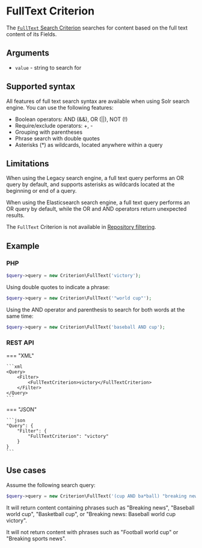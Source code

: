 # FullText Criterion

The [`FullText` Search Criterion](https://github.com/ibexa/core/blob/main/src/contracts/Repository/Values/Content/Query/Criterion/FullText.php)
searches for content based on the full text content of its Fields.

## Arguments

- `value` - string to search for

## Supported syntax

All features of full text search syntax are available when using Solr search engine.
You can use the following features:

- Boolean operators: AND (&&), OR (||), NOT (!)
- Require/exclude operators: +, -
- Grouping with parentheses
- Phrase search with double quotes
- Asterisks (\*) as wildcards, located anywhere within a query

## Limitations

When using the Legacy search engine, a full text query performs an OR query by default, and
supports asterisks as wildcards located at the beginning or end of a query.

When using the Elasticsearch search engine, a full text query performs an OR query by default, while the OR and AND operators return unexpected results.

The `FullText` Criterion is not available in [Repository filtering](search_api.md#repository-filtering).

## Example

### PHP

``` php
$query->query = new Criterion\FullText('victory');
```

Using double quotes to indicate a phrase:

``` php
$query->query = new Criterion\FullText('"world cup"');
```

Using the AND operator and parenthesis to search for both words at the same time:

``` php
$query->query = new Criterion\FullText('baseball AND cup');
```

### REST API

=== "XML"

    ```xml
    <Query>
        <Filter>
            <FullTextCriterion>victory</FullTextCriterion>
        </Filter>
    </Query>
    ```

=== "JSON"

    ```json
    "Query": {
        "Filter": {
            "FullTextCriterion": "victory"
        }
    }
    ```

## Use cases

Assume the following search query:

``` php
$query->query = new Criterion\FullText('(cup AND ba*ball) "breaking news"');
```

It will return content containing phrases such as "Breaking news", "Baseball world cup", "Basketball cup",
or "Breaking news: Baseball world cup victory".

It will not return content with phrases such as "Football world cup" or "Breaking sports news".
